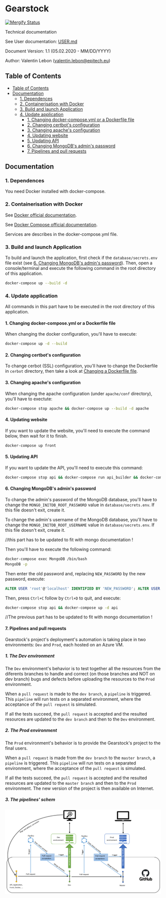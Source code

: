 # Gearstock

[![Mergify Status][mergify-status]][mergify]

[mergify]: https://mergify.io
[mergify-status]: https://img.shields.io/endpoint.svg?url=https://gh.mergify.io/badges/GearStocks/GearStocks&style=flat

Technical documentation

See User documentation: [USER.md](USER.md)

Document Version: 1.1 (05.02.2020 - MM/DD/YYYY)

Author: Valentin Lebon (valentin.lebon@epitech.eu)

## Table of Contents

- [Table of Contents](#Table-of-Contents)
- [Documentation](#Documentation)
  - [1. Dependences](#1-Dependences)
  - [2. Containerisation with Docker](#2-Containerisation-with-Docker)
  - [3. Build and launch Application](#3-Build-and-launch-Application)
  - [4. Update application](#4-Update-application)
    - [1. Changing docker-compose.yml or a Dockerfile file](#1-Changing-docker-composeyml-or-a-Dockerfile-file)
    - [2. Changing certbot's configuration](#2-Changing-certbots-configuration)
    - [3. Changing apache's configuration](#3-Changing-apaches-configuration)
    - [4. Updating website](#4-Updating-website)
    - [5. Updating API](#5-Updating-API)
    - [6. Changing MongoDB's admin's password](#6-Changing-MongoDBs-admins-password)
    - [7. Pipelines and pull requests](#7-Pipelines-and-pull-requests)

## Documentation

### 1. Dependences

You need Docker installed with docker-compose.

### 2. Containerisation with Docker

See [Docker official documentation](https://docs.docker.com/).

See [Docker Compose official documentation](https://docs.docker.com/compose/).

Services are describes in the docker-compose.yml file.

### 3. Build and launch Application

To build and launch the application, first check if the ```database/secrets.env``` file exist (see [6. Changing MongoDB's admin's password](#6-Changing-MongoDBs-admins-password)). Then, open a console/terminal and execute the following command in the root directory of this application.

```bash
docker-compose up --build -d
```

### 4. Update application

All commands in this part have to be executed in the root directory of this application.

#### 1. Changing docker-compose.yml or a Dockerfile file

When changing the docker configuration, you'll have to execute:

```bash
docker-compose up -d --build
```

#### 2. Changing certbot's configuration

To change cerbot (SSL) configuration, you'll have to change the Dockerfile in ```cerbot``` directory, then take a look at [Changing a Dockerfile file](#1-changing-docker-composeyml-or-a-dockerfile-file).

#### 3. Changing apache's configuration

When changing the apache configuration (under ```apache/conf``` directory), you'll have to exectute:

```bash
docker-compose stop apache && docker-compose up --build -d apache
```

#### 4. Updating website

If you want to update the website, you'll need to execute the command below, then wait for it to finish.

```bash
docker-compose up front
```

#### 5. Updating API

If you want to update the API, you'll need to execute this command:

```bash
docker-compose stop api && docker-compose run api_builder && docker-compose up -d api
```

#### 6. Changing MongoDB's admin's password

To change the admin's password of the MongoDB database, you'll have to change the ```MONGO_INITDB_ROOT_PASSWORD``` value in ```database/secrets.env```. If this file doesn't exit, create it.

To change the admin's username of the MongoDB database, you'll have to change the ```MONGO_INITDB_ROOT_USERNAME``` value in ```database/secrets.env```. If this file doesn't exit, create it.

//this part has to be updated to fit with mongo documentation !

Then you'll have to execute the following command:

```bash
docker-compose exec MongoDB /bin/bash
MongoDB -p
```

Then enter the old password and, replacing ```NEW_PASSWORD``` by the new password, execute:

```sql
ALTER USER 'root'@'localhost' IDENTIFIED BY 'NEW_PASSWORD'; ALTER USER 'root'@'172.19.%' IDENTIFIED BY 'NEW_PASSWORD';
```

Then, press ```Ctrl+C``` follow by ```Ctrl+D``` to quit, and execute:

```bash
docker-compose stop api && docker-compose up -d api
```

//The previous part has to be updated to fit with mongo documentation !

#### 7. Pipelines and pull requests

Gearstock's project's deployment's automation is taking place in two environments: ```Dev``` and ```Prod```, each hosted on an Azure VM.

##### 1. The Dev environment

The ```Dev``` environment's behavior is to test together all the resources from the diferents branches to handle and correct (on those branches and NOT on dev branch) bugs and defects before uploading the resources to the ```Prod``` environment.

When a ```pull request``` is made to the ```dev branch```, a ```pipeline``` is triggered. This ```pipeline``` will run tests on a separated environment, where the acceptance of the ```pull request``` is simulated.

If all the tests succeed, the ```pull request``` is accepted and the resulted resources are updated to the ```dev branch``` and then to the ```Dev``` environment.

##### 2. The Prod environment

The ```Prod``` environment's behavior is to provide the Gearstock's project to the final users.

When a ```pull request``` is made from the ```dev branch``` to the ```master branch```, a ```pipeline``` is triggered. This ```pipeline``` will run tests on a separated environment, where the acceptance of the ```pull request``` is simulated.

If all the tests succeed, the ```pull request``` is accepted and the resulted resources are updated to the ```master branch``` and then to the ```Prod``` environment. The new version of the project is then available on Internet.

##### 3. The pipelines' schem

![Pipelines](pipelines.png "Pipelines")
